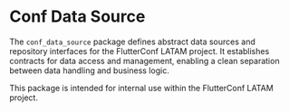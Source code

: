# Conf Data Source

The `conf_data_source` package defines abstract data sources and repository interfaces for the FlutterConf LATAM project. It establishes contracts for data access and management, enabling a clean separation between data handling and business logic.

This package is intended for internal use within the FlutterConf LATAM project.